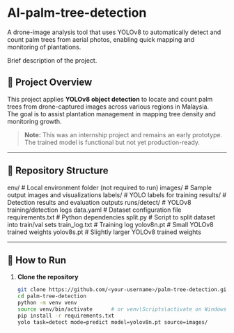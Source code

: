 # AI-palm-tree-detection
A drone-image analysis tool that uses YOLOv8 to automatically detect and count palm trees from aerial photos, enabling quick mapping and monitoring of plantations.

Brief description of the project.

## 📜 Project Overview
This project applies **YOLOv8 object detection** to locate and count palm trees from drone-captured images across various regions in Malaysia.  
The goal is to assist plantation management in mapping tree density and monitoring growth.

> **Note:** This was an internship project and remains an early prototype.  
> The trained model is functional but not yet production-ready.

---

## 📂 Repository Structure
env/ # Local environment folder (not required to run)
images/ # Sample output images and visualizations
labels/ # YOLO labels for training
results/ # Detection results and evaluation outputs
runs/detect/ # YOLOv8 training/detection logs
data.yaml # Dataset configuration file
requirements.txt # Python dependencies
split.py # Script to split dataset into train/val sets
train_log.txt # Training log
yolov8n.pt # Small YOLOv8 trained weights
yolov8s.pt # Slightly larger YOLOv8 trained weights

---

## 🚀 How to Run

1. **Clone the repository**
   ```bash
   git clone https://github.com/<your-username>/palm-tree-detection.git
   cd palm-tree-detection
   python -m venv venv
   source venv/bin/activate      # or venv\Scripts\activate on Windows
   pip install -r requirements.txt
   yolo task=detect mode=predict model=yolov8n.pt source=images/




